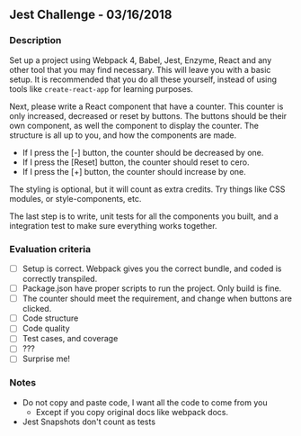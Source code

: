 ## Jest Challenge - 03/16/2018

### Description
Set up a project using Webpack 4, Babel, Jest, Enzyme, React and any other tool that you may find necessary.  This will leave you with a basic setup. It is recommended that you do all these yourself, instead of using tools like `create-react-app` for learning purposes.

Next, please write a React component that have a counter. This counter is only increased, decreased or reset by buttons. The buttons should be their own component, as well the component to display the counter. The structure is all up to you, and how the components are made.

- If I press the [-] button, the counter should be decreased by one.
- If I press the [Reset] button, the counter should reset to cero.
- If I press the [+] button, the counter should increase by one.

The styling is optional, but it will count as extra credits. Try things like CSS modules, or style-components, etc. 

The last step is to write, unit tests for all the components you built, and a integration test to make sure everything works together. 

### Evaluation criteria
- [ ] Setup is correct. Webpack gives you the correct bundle, and coded is correctly transpiled.
- [ ] Package.json have proper scripts to run the project. Only build is fine.
- [ ] The counter should meet the requirement, and change when buttons are clicked.
- [ ] Code structure
- [ ] Code quality
- [ ] Test cases, and coverage
- [ ] ???
- [ ] Surprise me!

### Notes
- Do not copy and paste code, I want all the code to come from you
  - Except if you copy original docs like webpack docs.
- Jest Snapshots don't count as tests
